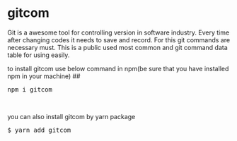 # gitcom
Git is a awesome tool for controlling version in software industry. Every time after changing codes it needs to save and record. For this git commands are necessary must. This is a public used most common and git command data table for using easily.

to install gitcom use below command in npm(be sure that you have installed npm in your machine)
##<pre>npm i gitcom</pre><br>

you can also install gitcom by yarn package 
<pre>$ yarn add gitcom</pre><br>
